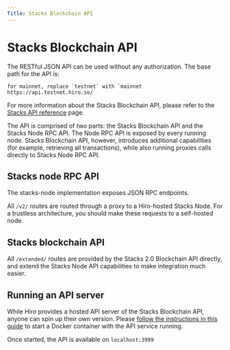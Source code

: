 ```yaml
---
Title: Stacks Blockchain API
---
```


# Stacks Blockchain API

The RESTful JSON API can be used without any authorization. The base path for the API is:

``for mainnet, replace `testnet` with `mainnet
https://api.testnet.hiro.so/``

For more information about the Stacks Blockchain API, please refer to the [Stacks API reference](https://docs.hiro.so/api?_gl=1*1nvx6u*_ga*NTQ3NDA3NTIuMTY2MDA3MTQ1MA..*_ga_NB2VBT0KY2*MTY2MzkxNTIzNS4yMi4xLjE2NjM5MTY1OTMuMC4wLjA.) page.

The API is comprised of two parts: the Stacks Blockchain API and the Stacks Node RPC API. The Node RPC API is exposed by every running node. Stacks Blockchain API, however, introduces additional capabilities (for example, retrieving all transactions), while also running proxies calls directly to Stacks Node RPC API.

## Stacks node RPC API

The stacks-node implementation exposes JSON RPC endpoints.

All `/v2/` routes are routed through a proxy to a Hiro-hosted Stacks Node. For a trustless architecture, you should make these requests to a self-hosted node.

## Stacks blockchain API

All `/extended/` routes are provided by the Stacks 2.0 Blockchain API directly, and extend the Stacks Node API capabilities to make integration much easier.

## Running an API server

While Hiro provides a hosted API server of the Stacks Blockchain API, anyone can spin up their own version. Please [follow the instructions in this guide](/get-started/running-api-node) to start a Docker container with the API service running.

Once started, the API is available on `localhost:3999`

[microblocks_api]: https://docs.hiro.so/api#tag/Microblocks
